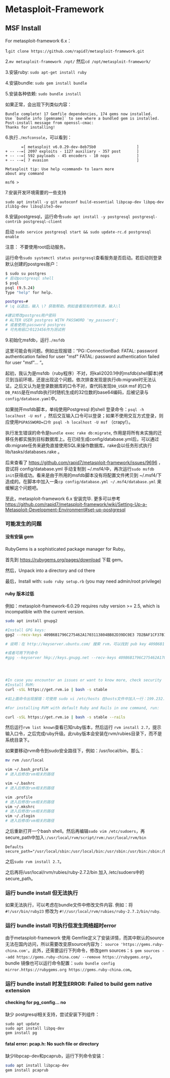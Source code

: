 # Metasploit-Framework

## MSF Install

For metasploit-framework 6.x：

1.`git clone https://github.com/rapid7/metasploit-framework.git`


2.`mv metasploit-framework /opt/` 然后`cd /opt/metasploit-framework/`

3.安装ruby: `sudo apt-get install ruby`

4.安装bundle: `sudo gem install bundle`

5.安装各种依赖: `sudo bundle install`

如果正常，会出现下列类似内容：

```
Bundle complete! 17 Gemfile dependencies, 174 gems now installed.
Use `bundle info [gemname]` to see where a bundled gem is installed.
Post-install message from openssl-cmac:
Thanks for installing!

```
6.执行`./msfconsole`，可以看到：

```
       =[ metasploit v6.0.29-dev-8eb75b0                  ]
+ -- --=[ 2097 exploits - 1127 auxiliary - 357 post       ]
+ -- --=[ 592 payloads - 45 encoders - 10 nops            ]
+ -- --=[ 7 evasion                                       ]

Metasploit tip: Use help <command> to learn more 
about any command

msf6 > 
```
7.安装开发环境需要的一些支持

```sudo apt install -y git autoconf build-essential libpcap-dev libpq-dev zlib1g-dev libsqlite3-dev```

8.安装postgresql，运行命令```sudo apt install -y postgresql postgresql-contrib postgresql-client```

启动 `sudo service postgresql start && sudo update-rc.d postgresql enable`

注意： 不要使用root启动服务。


运行命令`sudo systemctl status postgresql`查看服务是否启动。若启动则登录默认创建的postgres账户：

```bash
$ sudo su postgres
# 启动postgresql shell
$ psql
psql (9.5.24)
Type "help" for help.

postgres=# 
# \q 以退出，输入 \? 获取帮助。例如查看现有的所有表，输入\l

#建议修改postgres用户密码
# ALTER USER postgres WITH PASSWORD 'my_password';
# 或者使用\password postgres 
# 可先用弱口令123456作为测试例

```

9.初始化msfdb，运行`./msfdb`

这里可能会有问题。例如出现报错：“PG::ConnectionBad: FATAL:  password authentication failed for user "msf" FATAL:  password authentication failed for user "msf"... ”。

起初，我认为是msfdb（ruby程序）不对，将kali2020.1中的msfdb(shell脚本)拷贝到当前环境，还是出现这个问题。依次排查发现是执行db:migrate时无法认证。之后又认为是登录数据库的口令不对，查代码发现`DB_USER` msf 的口令`DB_PASS`是在msfdb执行时随机生成的32位数的base64编码，后被记录与`config/database.yaml`中。

如果抛开msfdb脚本，单纯使用Postgresql 的shell 登录命令：`psql -h localhost -U msf `，然后交互输入口令可以登录；如果不使用交互方式登录，则应使用`PGPASSWORD=口令 psql -h localhost -U msf` （crapy!）。

执行发生错误的命令是`bundle exec rake db:migrate`, 作用是将所有未实施的迁移任务都实施到目标数据库上。在已经生成config/database.yml后，可以通过db:migrate任务来避免直接使用SQL来操作数据库。rake会以任务形式执行 lib/tasks/databases.rake 。

后来查看了 https://github.com/rapid7/metasploit-framework/issues/9696 ，尝试将 config/database.yml 手动复制到 ~/.msf4/中，再次运行`sudo msfdb init`获得成功。看来是由于所用的msfdb脚本没有将配置文件拷贝到 ~/.msf4/下造成的。在脚本中加入一条`cp config/database.yml ~/.msf4/database.yml` 来缓解这个问题吧。


至此，metasploit-framework 6.x 安装完毕. 更多可以参考 https://github.com/rapid7/metasploit-framework/wiki/Setting-Up-a-Metasploit-Development-Environment#set-up-postgresql


### 可能发生的问题
#### 没有安装 gem

RubyGems is a sophisticated package manager for Ruby。

首先到 https://rubygems.org/pages/download 下载 gem。

然后，Unpack into a directory and cd there

最后，Install with: `sudo ruby setup.rb` (you may need admin/root privilege)

#### ruby 版本过低
例如：metasploit-framework-6.0.29 requires ruby version >= 2.5, which is incompatible with the current version.


```bash
sudo apt install gnupg2

#Install GPG keys:
gpg2 --recv-keys 409B6B1796C275462A1703113804BB82D39DC0E3 7D2BAF1CF37B13E2069D6956105BD0E739499BDB

# 说明：在 http://keyserver.ubuntu.com/ 搜索 rvm，可以找到 pub key 409B6B1796C275462A1703113804BB82D39DC0E3。

#或者可用下列命令
#gpg --keyserver hkp://keys.gnupg.net --recv-keys 409B6B1796C275462A1703113804BB82D39DC0E3 7D2BAF1CF37B13E2069D6956105BD0E739499BDB




#In case you encounter an issues or want to know more, check security
#Install RVM:
curl -sSL https://get.rvm.io | bash -s stable

#如上面命令出现报错：可使用 sudo vi /etc/hosts 在hosts文件中加入一行：199.232.28.133 raw.githubusercontent.com，之后再执行。

#For installing RVM with default Ruby and Rails in one command, run:

curl -sSL https://get.rvm.io | bash -s stable --rails
```

然后运行`rvm list known`查看已知ruby版本，然后运行 `rvm install 2.7`，提示输入口令，之后完成ruby升级。此ruby版本会安装在rvm/rubies目录下，而不是系统目录下。

如果要移动rvm命令到sudo安全路径下，例如：/usr/local/bin，那么：

```bash
mv rvm /usr/local

vim ~/.bash_profile 
# 进入后修改rvm相关的路径

vim ~/.bashrc
# 进入后修改rvm相关的路径

vim .profile
# 进入后修改rvm相关的路径
vim ~/.mkshrc
# 进入后修改rvm相关的路径
vim ~/.zlogin
# 进入后修改rvm相关的路径
```
之后重新打开一个bash shell。然后再编辑`sudo vim /etc/sudoers`，再secure_path中加入`:/usr/local/rvm/script/rvm:/usr/local/rvm/bin`

```
Defaults        secure_path="/usr/local/sbin:/usr/local/bin:/usr/sbin:/usr/bin:/sbin:/bin:/snap/bin:/usr/local/rvm/script/rvm:/usr/local/rvm/bin"
```

之后`sudo rvm install 2.7`。

之后再将/usr/local/rvm/rubies/ruby-2.7.2/bin 加入 /etc/sudoers中的secure_path。

### 运行 bundle install 但无法执行


如果无法执行，可以考虑在bundle文件中修改文件内容. 例如：将 `#!/usr/bin/ruby23` 修改为 `#!//usr/local/rvm/rubies/ruby-2.7.2/bin/ruby`.

### 运行 bundle install 可执行但发生网络超时error

由于metasploit-framework 使用 Gemfile定义了安装详情，而其中默认的source无法在国内访问，所以需要改变原source内容为：
```source 'https://gems.ruby-china.com'```。此外，还需要运行下列命令，修改gem sources：```$ gem sources --add https://gems.ruby-china.com/ --remove https://rubygems.org/```。bundle 镜像也可以运行命令配置：```sudo bundle config mirror.https://rubygems.org https://gems.ruby-china.com```。

### 运行 bundle install 时发生ERROR: Failed to build gem native extension

#### checking for pg_config... no

缺少 postgresql相关支持，尝试安装下列组件：
```
sudo apt update
sudo apt install libpq-dev
gem install pg
```

#### fatal error: pcap.h: No such file or directory

缺少libpcap-dev和pcaprub，运行下列命令安装：

```bash
sudo apt install libpcap-dev
gem install pcaprub
```